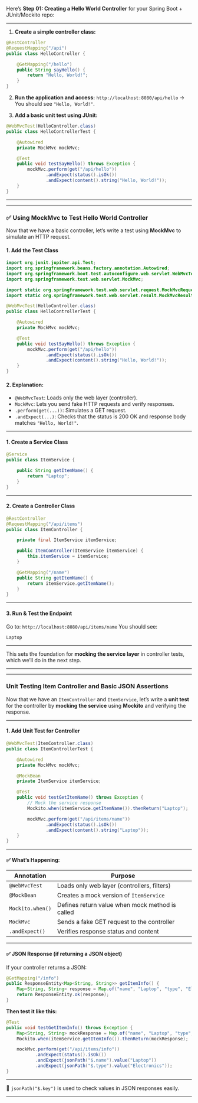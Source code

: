 Here’s **Step 01: Creating a Hello World Controller** for your Spring Boot + JUnit/Mockito repo:

---


1. **Create a simple controller class:**

```java
@RestController
@RequestMapping("/api")
public class HelloController {

    @GetMapping("/hello")
    public String sayHello() {
        return "Hello, World!";
    }
}
```

2. **Run the application and access:**
   `http://localhost:8080/api/hello` → You should see `"Hello, World!"`.

3. **Add a basic unit test using JUnit:**

```java
@WebMvcTest(HelloController.class)
public class HelloControllerTest {

    @Autowired
    private MockMvc mockMvc;

    @Test
    public void testSayHello() throws Exception {
        mockMvc.perform(get("/api/hello"))
               .andExpect(status().isOk())
               .andExpect(content().string("Hello, World!"));
    }
}
```

---

---

### ✅  Using MockMvc to Test Hello World Controller

Now that we have a basic controller, let’s write a test using **MockMvc** to simulate an HTTP request.

#### 1. **Add the Test Class**

```java
import org.junit.jupiter.api.Test;
import org.springframework.beans.factory.annotation.Autowired;
import org.springframework.boot.test.autoconfigure.web.servlet.WebMvcTest;
import org.springframework.test.web.servlet.MockMvc;

import static org.springframework.test.web.servlet.request.MockMvcRequestBuilders.get;
import static org.springframework.test.web.servlet.result.MockMvcResultMatchers.*;

@WebMvcTest(HelloController.class)
public class HelloControllerTest {

    @Autowired
    private MockMvc mockMvc;

    @Test
    public void testSayHello() throws Exception {
        mockMvc.perform(get("/api/hello"))
               .andExpect(status().isOk())
               .andExpect(content().string("Hello, World!"));
    }
}
```

#### 2. **Explanation:**

* `@WebMvcTest`: Loads only the web layer (controller).
* `MockMvc`: Lets you send fake HTTP requests and verify responses.
* `.perform(get(...))`: Simulates a GET request.
* `.andExpect(...)`: Checks that the status is 200 OK and response body matches `"Hello, World!"`.

---




#### 1. **Create a Service Class**

```java
@Service
public class ItemService {

    public String getItemName() {
        return "Laptop";
    }
}
```

---

#### 2. **Create a Controller Class**

```java
@RestController
@RequestMapping("/api/items")
public class ItemController {

    private final ItemService itemService;

    public ItemController(ItemService itemService) {
        this.itemService = itemService;
    }

    @GetMapping("/name")
    public String getItemName() {
        return itemService.getItemName();
    }
}
```

---

#### 3. **Run & Test the Endpoint**

Go to:
`http://localhost:8080/api/items/name`
You should see:

```
Laptop
```

---

This sets the foundation for **mocking the service layer** in controller tests, which we’ll do in the next step.

---


---

###  Unit Testing Item Controller and Basic JSON Assertions

Now that we have an `ItemController` and `ItemService`, let’s write a **unit test** for the controller by **mocking the service** using **Mockito** and verifying the response.

---

#### 1. **Add Unit Test for Controller**

```java
@WebMvcTest(ItemController.class)
public class ItemControllerTest {

    @Autowired
    private MockMvc mockMvc;

    @MockBean
    private ItemService itemService;

    @Test
    public void testGetItemName() throws Exception {
        // Mock the service response
        Mockito.when(itemService.getItemName()).thenReturn("Laptop");

        mockMvc.perform(get("/api/items/name"))
               .andExpect(status().isOk())
               .andExpect(content().string("Laptop"));
    }
}
```

---

#### ✅ What’s Happening:

| Annotation       | Purpose                                         |
| ---------------- | ----------------------------------------------- |
| `@WebMvcTest`    | Loads only web layer (controllers, filters)     |
| `@MockBean`      | Creates a mock version of `ItemService`         |
| `Mockito.when()` | Defines return value when mock method is called |
| `MockMvc`        | Sends a fake GET request to the controller      |
| `.andExpect()`   | Verifies response status and content            |

---

#### ✅ JSON Response (if returning a JSON object)

If your controller returns a JSON:

```java
@GetMapping("/info")
public ResponseEntity<Map<String, String>> getItemInfo() {
    Map<String, String> response = Map.of("name", "Laptop", "type", "Electronics");
    return ResponseEntity.ok(response);
}
```

**Then test it like this:**

```java
@Test
public void testGetItemInfo() throws Exception {
    Map<String, String> mockResponse = Map.of("name", "Laptop", "type", "Electronics");
    Mockito.when(itemService.getItemInfo()).thenReturn(mockResponse);

    mockMvc.perform(get("/api/items/info"))
           .andExpect(status().isOk())
           .andExpect(jsonPath("$.name").value("Laptop"))
           .andExpect(jsonPath("$.type").value("Electronics"));
}
```

---

🧪 `jsonPath("$.key")` is used to check values in JSON responses easily.

---



